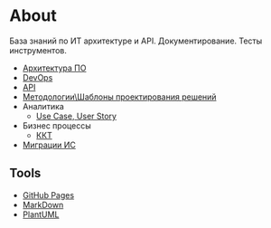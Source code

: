 # About

База знаний по ИТ архитектуре и API. Документирование. Тесты инструментов.

* [Архитектура ПО](arch/arch.md)
* [DevOps](devops.md)
* [API](api/api.md)
* [Методологии\Шаблоны проектирования решений](arch/patterns.md)
* Аналитика
  * [Use Case, User Story](ba.md)
* Бизнес процессы
  * [ККТ](business/kkt.md)
* [Миграции ИС](migration.md)

## Tools

- [GitHub Pages](technology/jekyll.md)
- [MarkDown](markdown.md)
- [PlantUML](plantuml.md)
